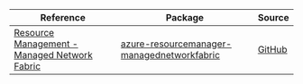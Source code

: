 | Reference | Package | Source |
|---|---|---|
|[Resource Management - Managed Network Fabric](resourcemanager-managednetworkfabric-readme.md)|[azure-resourcemanager-managednetworkfabric](https://repo1.maven.org/maven2/com/azure/resourcemanager/azure-resourcemanager-managednetworkfabric)|[GitHub](https://github.com/Azure/azure-sdk-for-java/blob/main/sdk/managednetworkfabric/azure-resourcemanager-managednetworkfabric)|
